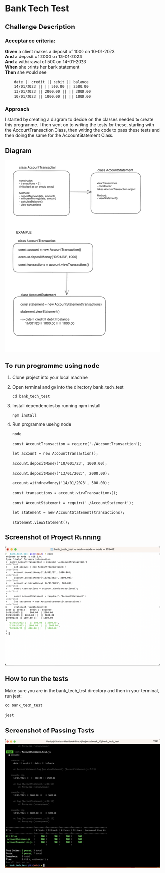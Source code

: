 # Bank Tech Test

## Challenge Description

### Acceptance criteria:

**Given** a client makes a deposit of 1000 on 10-01-2023  
**And** a deposit of 2000 on 13-01-2023  
**And** a withdrawal of 500 on 14-01-2023  
**When** she prints her bank statement  
**Then** she would see

```
    date || credit || debit || balance
    14/01/2023 || || 500.00 || 2500.00
    13/01/2023 || 2000.00 || || 3000.00
    10/01/2023 || 1000.00 || || 1000.00
```

### Approach

I started by creating a diagram to decide on the classes needed to create this programme. I then went on to writing the tests for these, starting with the AccountTransaction Class, then writing the code to pass these tests and then doing the same for the AccountStatement Class.


## Diagram

![Account Diagram](./images/AccountDiagram.png)

## To run programme using node

1. Clone project into your local machine
2. Open terminal and go into the directory bank_tech_test

   ```
   cd bank_tech_test

   ```

3. Install dependencies by running npm install

   ```
   npm install

   ```

4. Run programme useing node

   ```
   node

   const AccountTransaction = require('./AccountTransaction');

   let account = new AccountTransaction();

   account.depositMoney('10/001/23', 1000.00);

   account.depositMoney('13/01/2023', 2000.00);

   account.withdrawMoney('14/01/2023', 500.00);

   const transactions = account.viewTransactions();

   const AccountStatement = require('./AccountStatement');

   let statement = new AccountStatement(transactions);

   statement.viewStatement();

   ```
## Screenshot of Project Running

![Project Running Screenshot](./images/ProjectRunning.png)

## How to run the tests
Make sure you are in the bank_tech_test directory and then in your terminal, run jest:

   ```
   cd bank_tech_test

   jest

   ```

## Screenshot of Passing Tests

![Passing Tests](./images/PassingTests.png)




